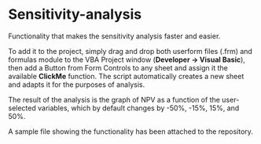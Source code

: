 # Sensitivity-analysis

Functionality that makes the sensitivity analysis faster and easier.

To add it to the project, simply drag and drop both userform files (.frm) and formulas module to the VBA Project window (**Developer -> Visual Basic**), then add a Button from Form Controls to any sheet and assign it the available **ClickMe** function.
The script automatically creates a new sheet and adapts it for the purposes of analysis.

The result of the analysis is the graph of NPV as a function of the user-selected variables, which by default changes by -50%, -15%, 15%, and 50%.

A sample file showing the functionality has been attached to the repository.
